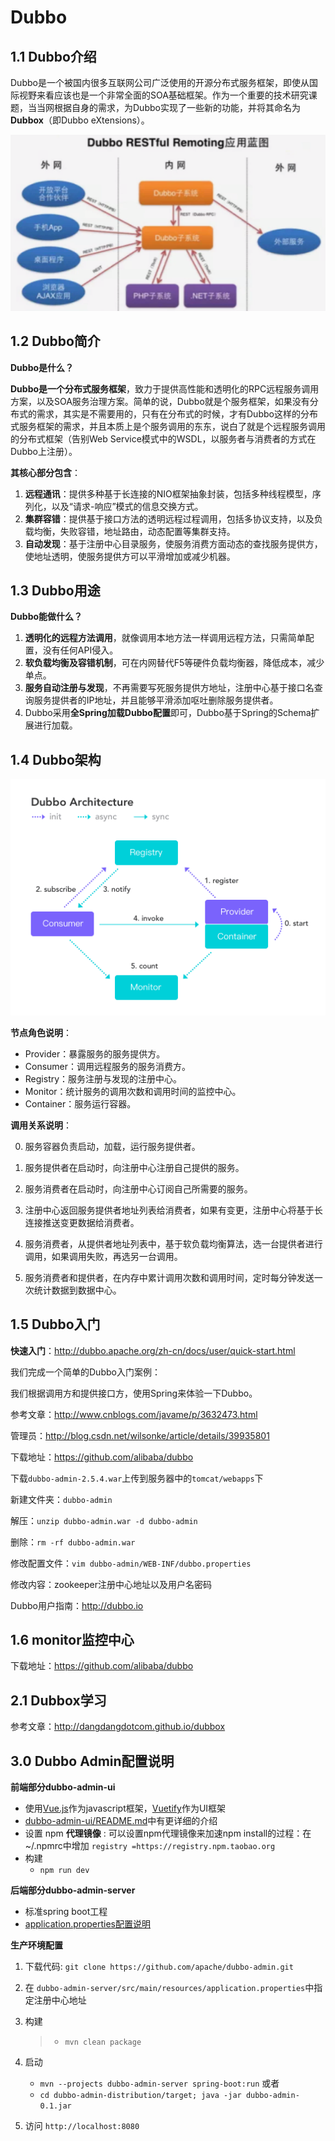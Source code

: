 # Dubbo

## 1.1 Dubbo介绍

Dubbo是一个被国内很多互联网公司广泛使用的开源分布式服务框架，即使从国际视野来看应该也是一个非常全面的SOA基础框架。作为一个重要的技术研究课题，当当网根据自身的需求，为Dubbo实现了一些新的功能，并将其命名为**Dubbox**（即Dubbo eXtensions）。

![1565702371806](images/1565702371806.png)

## 1.2 Dubbo简介

**Dubbo是什么？**

**Dubbo是一个分布式服务框架**，致力于提供高性能和透明化的RPC远程服务调用方案，以及SOA服务治理方案。简单的说，Dubbo就是个服务框架，如果没有分布式的需求，其实是不需要用的，只有在分布式的时候，才有Dubbo这样的分布式服务框架的需求，并且本质上是个服务调用的东东，说白了就是个远程服务调用的分布式框架（告别Web Service模式中的WSDL，以服务者与消费者的方式在Dubbo上注册）。

**其核心部分包含**：

1.  **远程通讯**：提供多种基于长连接的NIO框架抽象封装，包括多种线程模型，序列化，以及“请求-响应”模式的信息交换方式。
2.  **集群容错**：提供基于接口方法的透明远程过程调用，包括多协议支持，以及负载均衡，失败容错，地址路由，动态配置等集群支持。
3.  **自动发现**：基于注册中心目录服务，使服务消费方面动态的查找服务提供方，使地址透明，使服务提供方可以平滑增加或减少机器。

## 1.3 Dubbo用途

**Dubbo能做什么？**

1.  **透明化的远程方法调用**，就像调用本地方法一样调用远程方法，只需简单配置，没有任何API侵入。
2.  **软负载均衡及容错机制**，可在内网替代F5等硬件负载均衡器，降低成本，减少单点。
3.  **服务自动注册与发现**，不再需要写死服务提供方地址，注册中心基于接口名查询服务提供者的IP地址，并且能够平滑添加呕吐删除服务提供者。
4.  Dubbo采用**全Spring加载Dubbo配置**即可，Dubbo基于Spring的Schema扩展进行加载。

## 1.4 Dubbo架构

![1565704256647](images/1565704256647.png)

**节点角色说明**：

-   Provider：暴露服务的服务提供方。
-   Consumer：调用远程服务的服务消费方。
-   Registry：服务注册与发现的注册中心。
-   Monitor：统计服务的调用次数和调用时间的监控中心。
-   Container：服务运行容器。

**调用关系说明**：

0.  服务容器负责启动，加载，运行服务提供者。

1.  服务提供者在启动时，向注册中心注册自己提供的服务。
2.  服务消费者在启动时，向注册中心订阅自己所需要的服务。
3.  注册中心返回服务提供者地址列表给消费者，如果有变更，注册中心将基于长连接推送变更数据给消费者。
4.  服务消费者，从提供者地址列表中，基于软负载均衡算法，选一台提供者进行调用，如果调用失败，再选另一台调用。
5.  服务消费者和提供者，在内存中累计调用次数和调用时间，定时每分钟发送一次统计数据到数据中心。

## 1.5 Dubbo入门

**快速入门**：http://dubbo.apache.org/zh-cn/docs/user/quick-start.html

我们完成一个简单的Dubbo入门案例：

我们根据调用方和提供接口方，使用Spring来体验一下Dubbo。

参考文章：http://www.cnblogs.com/javame/p/3632473.html

管理员：http://blog.csdn.net/wilsonke/article/details/39935801

下载地址：https://github.com/alibaba/dubbo

下载`dubbo-admin-2.5.4.war`上传到服务器中的`tomcat/webapps`下

新建文件夹：`dubbo-admin`

解压：`unzip dubbo-admin.war -d dubbo-admin`

删除：`rm -rf dubbo-admin.war`

修改配置文件：`vim dubbo-admin/WEB-INF/dubbo.properties`

修改内容：zookeeper注册中心地址以及用户名密码

Dubbo用户指南：http://dubbo.io

## 1.6 monitor监控中心

下载地址：https://github.com/alibaba/dubbo

## 2.1 Dubbox学习

参考文章：http://dangdangdotcom.github.io/dubbox

## 3.0 Dubbo Admin配置说明

**前端部分dubbo-admin-ui**

-   使用[Vue.js](https://vuejs.org/)作为javascript框架，[Vuetify](https://vuetifyjs.com/)作为UI框架
-   [dubbo-admin-ui/README.md](https://github.com/apache/dubbo-admin/blob/develop/dubbo-admin-ui/README.md)中有更详细的介绍
-   设置 npm **代理镜像** : 可以设置npm代理镜像来加速npm install的过程：在~/.npmrc中增加 `registry =https://registry.npm.taobao.org`
-   构建
    -   `npm run dev`

**后端部分dubbo-admin-server**

-   标准spring boot工程
-   [application.properties配置说明](https://github.com/apache/dubbo-admin/wiki/Dubbo-Admin配置说明)

**生产环境配置**

1.  下载代码: `git clone https://github.com/apache/dubbo-admin.git`

2.  在 `dubbo-admin-server/src/main/resources/application.properties`中指定注册中心地址

3.  构建

    >   -   `mvn clean package`

4.  启动

    -   `mvn --projects dubbo-admin-server spring-boot:run`
        或者
    -   `cd dubbo-admin-distribution/target; java -jar dubbo-admin-0.1.jar`

5.  访问 `http://localhost:8080`







